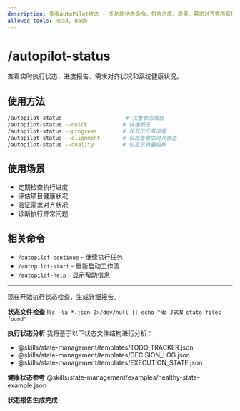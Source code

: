 ```yaml
---
description: 查看AutoPilot状态 - 多功能状态命令，包含进度、质量、需求对齐等所有检查
allowed-tools: Read, Bash
---
```


# /autopilot-status
查看实时执行状态、进度报告、需求对齐状况和系统健康状况。

## 使用方法
```bash
/autopilot-status                    # 完整状态报告
/autopilot-status --quick           # 快速概览
/autopilot-status --progress        # 仅显示任务进度
/autopilot-status --alignment       # 仅检查需求对齐状态
/autopilot-status --quality         # 仅显示质量指标
```

## 使用场景
- 定期检查执行进度
- 评估项目健康状况
- 验证需求对齐状况
- 诊断执行异常问题

## 相关命令
- `/autopilot-continue` - 继续执行任务
- `/autopilot-start` - 重新启动工作流
- `/autopilot-help` - 显示帮助信息

---

现在开始执行状态检查，生成详细报告。

**状态文件检查**
!`ls -la *.json 2>/dev/null || echo "No JSON state files found"`

**执行状态分析**
我将基于以下状态文件结构进行分析：
- @skills/state-management/templates/TODO_TRACKER.json
- @skills/state-management/templates/DECISION_LOG.json
- @skills/state-management/templates/EXECUTION_STATE.json

**健康状态参考**
@skills/state-management/examples/healthy-state-example.json

**状态报告生成完成**